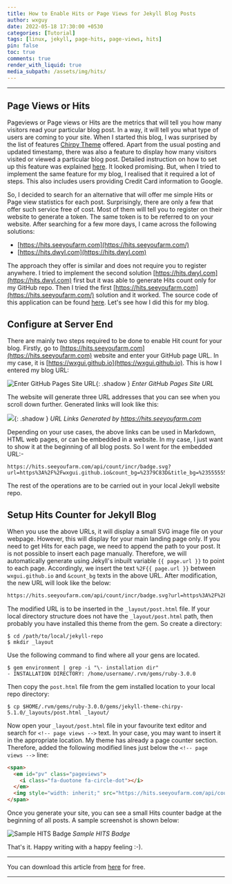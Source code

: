 ```yaml
---
title: How to Enable Hits or Page Views for Jekyll Blog Posts 
author: wxguy
date: 2022-05-18 17:30:00 +0530
categories: [Tutorial]
tags: [linux, jekyll, page-hits, page-views, hits]
pin: false
toc: true
comments: true
render_with_liquid: true
media_subpath: /assets/img/hits/
---
```


-------

## Page Views or Hits

Pageviews or Page views or Hits are the metrics that will tell you how many visitors read your particular blog post. In a way, it will tell you what type of users are coming to your site. When I started this blog, I was surprised by the list of features [Chirpy Theme](https://chirpy.cotes.page) offered. Apart from the usual posting and updated timestamp, there was also a feature to display how many visitors visited or viewed a particular blog post. Detailed instruction on how to set up this feature was explained [here](https://chirpy.cotes.page/posts/enable-google-pv/). It looked promising. But, when I tried to implement the same feature for my blog, I realised that it required a lot of steps. This also includes users providing Credit Card information to Google. 

So, I decided to search for an alternative that will offer me simple Hits or Page view statistics for each post. Surprisingly, there are only a few that offer such service free of cost. Most of them will tell you to register on their website to generate a token. The same token is to be referred to on your website. After searching for a few more days, I came across the following solutions:
 -  [https://hits.seeyoufarm.com](https://hits.seeyoufarm.com/)
 -  [https://hits.dwyl.com](https://hits.dwyl.com)

The approach they offer is similar and does not require you to register anywhere. I tried to implement the second solution [https://hits.dwyl.com](https://hits.dwyl.com) first but it was able to generate Hits count only for my GitHub repo. Then I tried the first [https://hits.seeyoufarm.com](https://hits.seeyoufarm.com/) solution and it worked. The source code of this application can be found [here](https://github.com/gjbae1212/hit-counter). Let's see how I did this for my blog.

## Configure at Server End

There are mainly two steps required to be done to enable Hit count for your blog. Firstly, go to [https://hits.seeyoufarm.com](https://hits.seeyoufarm.com) website and enter your GitHub page URL. In my case, it is [https://wxgui.github.io](https://wxgui.github.io). This is how I entered my blog URL:

![Enter GitHub Pages Site URL](1-hits-enter-web-url.png){: .shadow }
_Enter GitHub Pages Site URL_

The website will generate three URL addresses that you can see when you scroll down further. Generated links will look like this:

![](2-hits-generated-url.png){: .shadow }
_URL Links Generated by https://hits.seeyoufarm.com_

Depending on your use cases, the above links can be used in Markdown, HTML web pages, or can be embedded in a website. In my case, I just want to show it at the beginning of all blog posts. So I went for the embedded URL:-

```url
https://hits.seeyoufarm.com/api/count/incr/badge.svg?url=https%3A%2F%2Fwxgui.github.io&count_bg=%2379C83D&title_bg=%23555555&icon=&icon_color=%23E7E7E7&title=hits&edge_flat=false
```

The rest of the operations are to be carried out in your local Jekyll website repo.

## Setup Hits Counter for Jekyll Blog

When you use the above URLs, it will display a small SVG image file on your webpage. However, this will display for your main landing page only. If you need to get Hits for each page, we need to append the path to your post. It is not possible to insert each page manually. Therefore, we will automatically generate using Jekyll's inbuilt variable `{{ page.url }}` to point to each page. Accordingly, we insert the text `%2F{{ page.url }}` between `wxgui.github.io` and `&count_bg` texts in the above URL. After modification, the new URL will look like the below:

```html
https://hits.seeyoufarm.com/api/count/incr/badge.svg?url=https%3A%2F%2Fwxguy.github.io%2F{{ page.url }}&count_bg=%2379C83D&title_bg=%23555555&icon=&icon_color=%23E7E7E7&title=Hits&edge_flat=false
```

The modified URL is to be inserted in the `_layout/post.html` file. If your local directory structure does not have the `_layout/post.html` path, then probably you have installed this theme from the gem. So create a directory:

```console
$ cd /path/to/local/jekyll-repo
$ mkdir _layout
```
Use the following command to find where all your gens are located.

```console
$ gem environment | grep -i "\- installation dir"
- INSTALLATION DIRECTORY: /home/username/.rvm/gems/ruby-3.0.0
```
Then copy the `post.html` file from the gem installed location to your local repo directory:

```console
$ cp $HOME/.rvm/gems/ruby-3.0.0/gems/jekyll-theme-chirpy-5.1.0/_layouts/post.html _layout/
```

Now open your `_layout/post.html` file in your favourite text editor and search for `<!-- page views -->` text. In your case, you may want to insert it in the appropriate location. My theme has already a page counter section. Therefore, added the following modified lines just below the `<!-- page views -->` line:

```html
<span>
  <em id="pv" class="pageviews">
    <i class="fa-duotone fa-circle-dot"></i>
  </em>
  <img style="width: inherit;" src="https://hits.seeyoufarm.com/api/count/incr/badge.svg?url=https%3A%2F%2Fwxguy.github.io%2F{{ page.url }}&count_bg=%2379C83D&title_bg=%23555555&icon=&icon_color=%23E7E7E7&title=Hits&edge_flat=false" alt="Hits" />
</span>
```

Once you generate your site, you can see a small Hits counter badge at the beginning of all posts. A sample screenshot is shown below:

![Sample HITS Badge](3-hits-sample-badge.png)
_Sample HITS Badge_


That's it. Happy writing with a happy feeling :-).


------
You can download this article from [here](https://wxguy.github.io/assets/downloads/pdfs/2022-05-18-how-to-enable-no-of-hits-page-view-counter-on-jekyll-github-blog-posts.pdf) for free.

------

